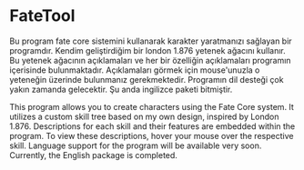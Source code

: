 # FateTool
Bu program fate core sistemini kullanarak karakter yaratmanızı sağlayan bir programdır. Kendim geliştirdiğim bir london 1.876 yetenek ağacını kullanır. Bu yetenek ağacının açıklamaları ve her bir özelliğin açıklamaları programın içerisinde bulunmaktadır. Açıklamaları görmek için mouse'unuzla o yeteneğin üzerinde bulunmanız gerekmektedir. Programın dil desteği çok yakın zamanda gelecektir. Şu anda ingilizce paketi bitmiştir.


This program allows you to create characters using the Fate Core system. It utilizes a custom skill tree based on my own design, inspired by London 1.876. Descriptions for each skill and their features are embedded within the program. To view these descriptions, hover your mouse over the respective skill. Language support for the program will be available very soon. Currently, the English package is completed.
